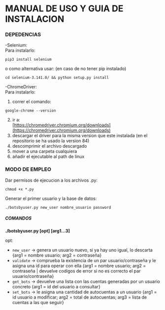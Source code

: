 # MANUAL DE USO Y GUIA DE INSTALACION  




### DEPEDENCIAS  


-Selenium:  
Para instalarlo:  

~~~
pip3 install selenium
~~~  
o como alternativa usar:  (en caso de no tener pip instalado)  
~~~ 
cd selenium-3.141.0/ && python setup.py install
~~~  
	
-ChromeDriver:  
Para instalarlo:  
1. correr el comando:  
~~~
google-chrome --version  
~~~
2. ir a:  
[https://chromedriver.chromium.org/downloads](https://chromedriver.chromium.org/downloads)  
3. descargar el driver para la misma version que este instalada (en el repositorio se ha usado la version 84)  
4. descomprimir el archivo descargado  
5. mover a una carpeta cualquiera  
6. añadir el ejecutable al path de linux
		
		
### MODO DE EMPLEO  


Dar permisos de ejecucion a los archivos .py:  
~~~
chmod +x *.py  
~~~
Generar el primer usuario y la base de datos:  
~~~
./botsbyuser.py new_user nombre_usuario password
~~~
	
		
##### COMANDOS  
**./botsbyuser.py [opt] [arg1...3]**  
	
opt:  
- `new_user`	->	genera un usuario nuevo, si ya hay uno igual, lo descarta	{arg1 = nombre usuario; arg2 = contraseña}  
- `validate`	->	comprueba la existencia de un par usuario/contraseña y le asigna una id para operar con ella	{arg1 = nombre usuario; arg2 = contraseña | devuelve codigos de error si no es correcto el par usuario/contraseña}  
- `get_bots`	->	devuelve una lista con las cuentas generadas por un usuario concreto {arg1 = id del usuario a consultar}  
- `set_bots`	->	le asigna una cantidad de autocuentas a un usuario {arg1 = id usuario a modificar; arg2 = total de autocuentas; arg3 = lista de cuentas a las que seguir}  
